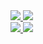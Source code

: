 <a href="https://github.com/joeymalvinni">
  <img src="https://github-readme-stats.vercel.app/api?username=joeymalvinni&count_private=true&show_icons=true&line_height=24&bg_color=00000000&text_color=2a62a2&title_color=1f497a&hide_border=true&icon_color=04264a"></img>
</a>

<a href="https://github.com/joeymalvinni/request" align="center">
  <img src="https://github-readme-stats.vercel.app/api/pin/?username=joeymalvinni&repo=request"/>
</a>
<br>
<a href="https://github.com/joeymalvinni/webrtc-ip" align="center">
  <img src="https://github-readme-stats.vercel.app/api/pin/?username=joeymalvinni&repo=webrtc-ip"/>
</a>

<a href="https://github.com/joeymalvinni" align="center">
  <img src="https://github-readme-stats.vercel.app/api/top-langs/?username=joeymalvinni&langs_count=8&layout=compact&bg_color=00000000&text_color=4b8ad1&title_color=4b8ad1&hide_border=true&icon_color=04264a">
</a>
